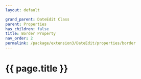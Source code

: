 ```yaml
---
layout: default

grand_parent: DateEdit Class
parent: Properties
has_children: false
title: Border Property
nav_order: 2
permalink: /package/extension3/DateEdit/properties/border
---
```

# {{ page.title }}
